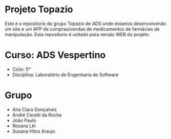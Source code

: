 # Projeto Topazio
Este é o repositorio do grupo Topazio de ADS onde estamos desenvolvendo um site e um APP de compras/vendas de medicamentos de farmácias de manipulação.
Esta repositorio é voltado para versão WEB do projeto.

# Curso: ADS Vespertino
- Ciclo: 5°
- Disciplina: Laboratório de Engenharia de Software
 
# Grupo
- Ana Clara Gonçalves
- André Ceratti da Rocha
- João Paulo
- Rosana Lkl
- Susana Hitos Araujo
